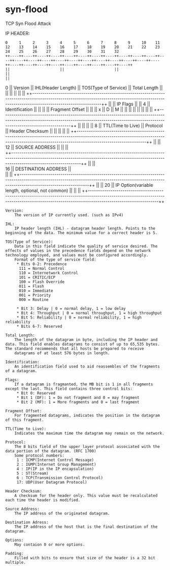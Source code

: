 # syn-flood
TCP Syn Flood Attack

IP HEADER:

	0     1     2     3     4     5     6     7     8     9     10    11    12    13    14    15    16    17    18    19    20    21    22    23    24    25    26    27    28    29    30    31    32
	++----++----++----++----++----++----++----++----++----++----++----++----++----++----++----++----++----++----++----++----++----++----++----++----++----++----++----++----++----++----++----++----++
	||                      ||                      ||                                              ||                                                                                              ||
  0 ||       Version        ||  IHL(Header Length)  ||           TOS(Type of Service)               ||                                        Total Length                                          ||
	||						||						||												||				  																				||
	++----------------------------------------------------------------------------------------------------------------------------------------------------------------------------------------------++
	||     	                                                                                        ||    IP Flags    ||                                                                            ||
  4	||                                          Identification                                      ||    ||    ||    ||                        Fragment Offset                                     ||
    ||                                                                                              || x  || D  || M  ||                                                                            || 
    ||                                                                                              ||    ||    ||    ||                                                                            ||
    ++----------------------------------------------------------------------------------------------------------------------------------------------------------------------------------------------++
    ||                                              ||                                              ||                                                                                              || 
  8 ||		        TTL(Time to Live)               ||                   Protocol					||                                        Header Checksum                                       || 
    ||                                              ||                                              ||                                                                                              ||
    ++----------------------------------------------------------------------------------------------------------------------------------------------------------------------------------------------++
    ||																																																||				
 12 ||                                                                                       SOURCE ADDRESS 																						||
    ||																																																||	
    ++----------------------------------------------------------------------------------------------------------------------------------------------------------------------------------------------++
    ||																																																||	
 16 ||																					   DESTINATION ADDRESS 																						||	
    ||																																																||
    ++----------------------------------------------------------------------------------------------------------------------------------------------------------------------------------------------++
    ||																																																||
 20 ||																			IP Option(variable length, optional, not common)																	||
    ||																																																||
    ++----------------------------------------------------------------------------------------------------------------------------------------------------------------------------------------------++


	Version: 
		The version of IP currently used. (such as IPv4)

	IHL:
		IP header length (IHL) - datagram header length. Points to the beginning of the data. The minimum value for a correct header is 5.

	TOS(Type of Service):
		Data in this field indicate the quality of service desired. The effects of values in the precedence fields depend on the network technology employed, and values must be configured accordingly.
		Format of the type of service field:
		 * Bits 0-2: Precedence
		  111 = Normal Control
		  110 = Internetwork Control
		  101 = CRITIC/ECP
		  100 = Flash Override
		  011 = Flash
		  010 = Immediate
		  001 = Priority
		  000 = Routine

		 * Bit 3: Delay | 0 = normal delay, 1 = low delay
		 * Bit 4: Throughput | 0 = normal throughput, 1 = high throughput
		 * Bit 5: Reliability | 0 = normal reliability, 1 = high reliability
		 * Bits 6-7: Reserved

	Total Length:
		The length of the datagram in byte, including the IP header and data. This field enables datagrams to consist of up to 65,535 bytes. The standard recommends that all hosts be prepared to receive
		datagrams of at least 576 bytes in length.

	Identification:
		An identification field used to aid reassembles of the fragments of a datagram.

	Flags:
		If a datagram is fragmanted, the MB bit is 1 in all fragments except the last. This field contains three control bits:
		 * Bit 0: Reserved
		 * Bit 1 (DF): 1 = Do not fragment and 0 = may fragment
		 * Bit 2 (MF): 1 = More fragments and 0 = last fragment

	Fragment Offset:
		For fragmented datagrams, indicates the position in the datagram of this fragment.

	TTL(Time to Live):
		Indicates the maximum time the datagram may remain on the network.

	Protocol:
		The 8 bits field of the upper layer protocol associated with the data portion of the datagram. (RFC 1700)
		Some protocol numbers:
		 1 : ICMP(Internet Control Message)
		 2 : IGMP(Internet Group Management)
		 4 : IP(IP in the IP encapsulation)
		 5 : ST(Stream)
		 6 : TCP(Transmission Control Protocol)
		 17: UDP(User Datagram Protocol)

	Header Checksum:
		A checksum for the header only. This value must be recalculated each time the header is modified.

	Source Address:
		The IP address of the originated datagram.

	Destination Adress:
		The IP address of the host that is the final destination of the datagram.

	Options:
		May contaion 0 or more options.

	Padding:
		Filled with bits to ensure that size of the header is a 32 bit multiple.
